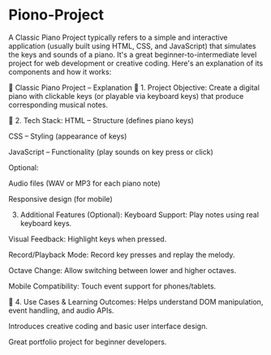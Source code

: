 # Piono-Project
A Classic Piano Project typically refers to a simple and interactive application (usually built using HTML, CSS, and JavaScript) that simulates the keys and sounds of a piano. It's a great beginner-to-intermediate level project for web development or creative coding. Here's an explanation of its components and how it works:

🎹 Classic Piano Project – Explanation
🔧 1. Project Objective:
Create a digital piano with clickable keys (or playable via keyboard keys) that produce corresponding musical notes.

🧩 2. Tech Stack:
HTML – Structure (defines piano keys)

CSS – Styling (appearance of keys)

JavaScript – Functionality (play sounds on key press or click)

Optional:

Audio files (WAV or MP3 for each piano note)

Responsive design (for mobile)

3. Additional Features (Optional):
Keyboard Support: Play notes using real keyboard keys.

Visual Feedback: Highlight keys when pressed.

Record/Playback Mode: Record key presses and replay the melody.

Octave Change: Allow switching between lower and higher octaves.

Mobile Compatibility: Touch event support for phones/tablets.

🎯 4. Use Cases & Learning Outcomes:
Helps understand DOM manipulation, event handling, and audio APIs.

Introduces creative coding and basic user interface design.

Great portfolio project for beginner developers.
